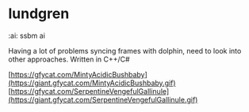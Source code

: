 # lundgren
:ai: ssbm ai

Having a lot of problems syncing frames with dolphin, need to look into other approaches.
Written in C++/C#

[https://gfycat.com/MintyAcidicBushbaby](https://giant.gfycat.com/MintyAcidicBushbaby.gif)
[https://gfycat.com/SerpentineVengefulGallinule](https://giant.gfycat.com/SerpentineVengefulGallinule.gif)

